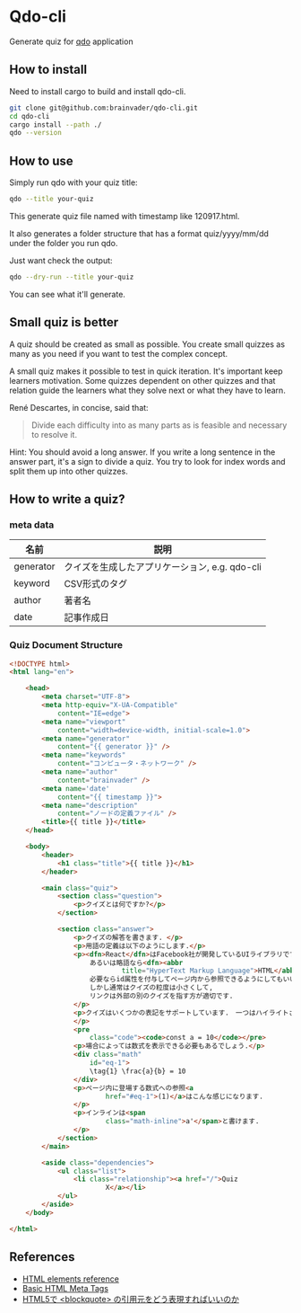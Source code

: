 # Qdo-cli

Generate quiz for [qdo](https://github.com/brainvader/qdo) application

## How to install

Need to install cargo to build and install qdo-cli.

```bash
git clone git@github.com:brainvader/qdo-cli.git
cd qdo-cli
cargo install --path ./
qdo --version
```

## How to use

Simply run qdo with your quiz title:

```bash
qdo --title your-quiz 
```

This generate quiz file named with timestamp like 120917.html. 

It also generates a folder structure that has a format quiz/yyyy/mm/dd under the folder you run qdo.

Just want check the output:

```bash
qdo --dry-run --title your-quiz
```

You can see what it'll generate.

## Small quiz is better

A quiz should be created as small as possible. You create small quizzes as many as you need if you want to test the complex concept.

A small quiz makes it possible to test in quick iteration. It's important keep learners motivation. Some quizzes dependent on other quizzes and that relation guide the learners what they solve next or what they have to learn.

René Descartes,  in concise, said that:

> Divide each difficulty into as many parts as is feasible and necessary to resolve it.

Hint: You should avoid a long answer. If you write a long sentence in the answer part, it's a sign to divide a quiz. You try to look for index words and split them up into other quizzes.

## How to write a quiz?

### meta data

| 名前 | 説明 |
| --- | --- |
| generator | クイズを生成したアプリケーション, e.g. qdo-cli|
| keyword | CSV形式のタグ |
| author | 著者名 |
| date | 記事作成日 |

### Quiz Document Structure

```html
<!DOCTYPE html>
<html lang="en">

    <head>
        <meta charset="UTF-8">
        <meta http-equiv="X-UA-Compatible"
            content="IE=edge">
        <meta name="viewport"
            content="width=device-width, initial-scale=1.0">
        <meta name="generator"
            content="{{ generator }}" />
        <meta name="keywords"
            content="コンピュータ・ネットワーク" />
        <meta name="author"
            content="brainvader" />
        <meta name='date'
            content="{{ timestamp }}">
        <meta name="description"
            content="ノードの定義ファイル" />
        <title>{{ title }}</title>
    </head>

    <body>
        <header>
            <h1 class="title">{{ title }}</h1>
        </header>

        <main class="quiz">
            <section class="question">
                <p>クイズとは何ですか?</p>
            </section>

            <section class="answer">
                <p>クイズの解答を書きます. </p>
                <p>用語の定義は以下のようにします.</p>
                <p><dfn>React</dfn>はFacebook社が開発しているUIライブラリです.
                    あるいは略語なら<dfn><abbr
                            title="HyperText Markup Language">HTML</abbr></dfn>のようにします.
                    必要ならid属性を付与してページ内から参照できるようにしてもいいでしょう.
                    しかし通常はクイズの粒度は小さくして,
                    リンクは外部の別のクイズを指す方が適切です.
                </p>
                <p>クイズはいくつかの表記をサポートしています.　一つはハイライトされたコードです.
                </p>
                <pre
                    class="code"><code>const a = 10</code></pre>
                <p>場合によっては数式を表示できる必要もあるでしょう.</p>
                <div class="math"
                    id="eq-1">
                    \tag{1} \frac{a}{b} = 10
                </div>
                <p>ページ内に登場する数式への参照<a
                        href="#eq-1">(1)</a>はこんな感じになります.
                </p>
                <p>インラインは<span
                        class="math-inline">a'</span>と書けます.
                </p>
            </section>
        </main>

        <aside class="dependencies">
            <ul class="list">
                <li class="relationship"><a href="/">Quiz
                        X</a></li>
            </ul>
        </aside>
    </body>

</html>
```

## References

- [HTML elements reference](https://developer.mozilla.org/en-US/docs/Web/HTML/Element)
- [Basic HTML Meta Tags](https://gist.github.com/whitingx/3840905)
- [HTML5で \<blockquote\> の引用元をどう表現すればいいのか](https://note.kiriukun.com/entry/20190814-how-to-explain-blockquote-source-in-html5)